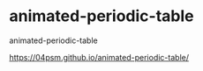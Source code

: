 # animated-periodic-table
animated-periodic-table

https://04psm.github.io/animated-periodic-table/


